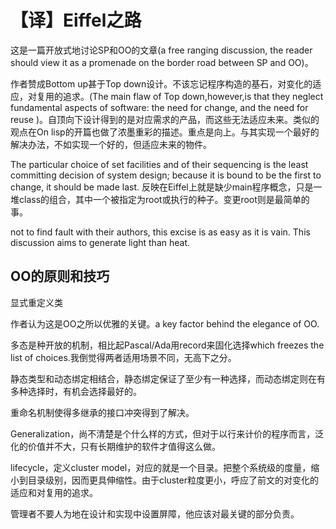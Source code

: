 # 【译】Eiffel之路

这是一篇开放式地讨论SP和OO的文章(a free ranging discussion, the reader should view it as a promenade on the border road between SP and OO)。

作者赞成Bottom up甚于Top down设计。不该忘记程序构造的基石，对变化的适应，对复用的追求。(The main flaw of Top down,however,is that they neglect fundamental aspects of software: the need for change, and the need for reuse )。自顶向下设计得到的是对应需求的产品，而这些无法适应未来。类似的观点在On lisp的开篇也做了浓墨重彩的描述。重点是向上。与其实现一个最好的解决办法，不如实现一个好的，但适应未来的物件。

The particular choice of  set facilities and of their sequencing is the least committing decision of system design; because it is bound to be the first to change, it should be made last. 反映在Eiffel上就是缺少main程序概念，只是一堆class的组合，其中一个被指定为root或执行的种子。变更root则是最简单的事。

not to find fault with their authors, this excise is as easy as it is vain. This discussion aims to generate light than heat.

## OO的原则和技巧

显式重定义类

作者认为这是OO之所以优雅的关键。a key factor behind the elegance of OO.

多态是种开放的机制，相比起Pascal/Ada用record来固化选择which freezes the list of choices.我倒觉得两者适用场景不同，无高下之分。

静态类型和动态绑定相结合，静态绑定保证了至少有一种选择，而动态绑定则在有多种选择时，有机会选择最好的。

重命名机制使得多继承的接口冲突得到了解决。

Generalization，尚不清楚是个什么样的方式，但对于以行来计价的程序而言，泛化的价值并不大，只有长期维护的软件才值得这么做。

lifecycle，定义cluster model，对应的就是一个目录。把整个系统级的度量，缩小到目录级别，因而更具伸缩性。由于cluster粒度更小，呼应了前文的对变化的适应和对复用的追求。

管理者不要人为地在设计和实现中设置屏障，他应该对最关键的部分负责。